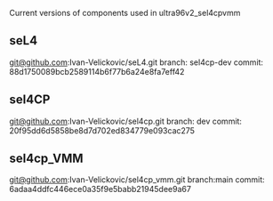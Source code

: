 
Current versions of components used in ultra96v2_sel4cpvmm

seL4
----
git@github.com:Ivan-Velickovic/seL4.git
branch: sel4cp-dev
commit: 88d1750089bcb2589114b6f77b6a24e8fa7eff42


sel4CP
------
git@github.com:Ivan-Velickovic/sel4cp.git
branch: dev
commit: 20f95dd6d5858be8d7d702ed834779e093cac275


sel4cp_VMM
----------
git@github.com:Ivan-Velickovic/sel4cp_vmm.git
branch:main
commit: 6adaa4ddfc446ece0a35f9e5babb21945dee9a67
